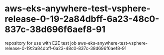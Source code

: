 # aws-eks-anywhere-test-vsphere-release-0-19-2a84dbff-6a23-48c0-837c-38d696f6aef8-91
repository for use with E2E test job aws-eks-anywhere-test-vsphere-release-0-19:2a84dbff-6a23-48c0-837c-38d696f6aef8-91

